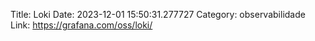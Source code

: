 Title: Loki
Date: 2023-12-01 15:50:31.277727
Category: observabilidade
Link: https://grafana.com/oss/loki/
